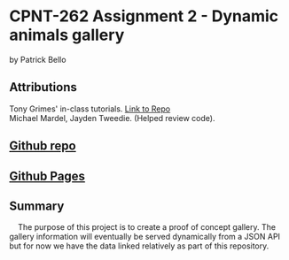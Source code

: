 # CPNT-262 Assignment 2 - Dynamic animals gallery  
by Patrick Bello  
## Attributions  
Tony Grimes' in-class tutorials. [Link to Repo](https://github.com/sait-wbdv/in-class/tree/main/week07t/foreach)  
Michael Mardel, Jayden Tweedie. (Helped review code).  
## [Github repo](https://github.com/mayorbcode/cpnt262-a2)  
## [Github Pages](https://mayorbcode.github.io/dynamic-animal-gallery/)  
## Summary  
&nbsp;&nbsp;&nbsp;&nbsp;The purpose of this project is to create a proof of concept gallery. The gallery information will eventually be served dynamically from a JSON API but for now we have the data linked relatively as part of this repository. 